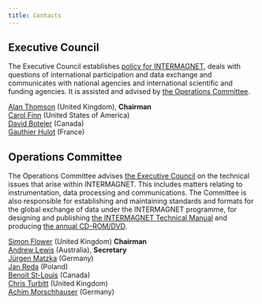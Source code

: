 ```yaml
---
title: Contacts
---
```


## Executive Council

The Executive Council establishes [policy for INTERMAGNET](/_includes/index/principles.html), deals with questions of international participation and data exchange and communicates with national agencies and international scientific and funding agencies. It is assisted and advised by [the Operations Committee](#operations-committee).

[Alan Thomson](/members/AlanThomson.md) (United Kingdom), **Chairman**  
[Carol Finn](/members/CarolFinn.md) (United States of America)  
[David Boteler](/members/DavidBoteler.md) (Canada)  
[Gauthier Hulot](/members/GauthierHulot.md) (France)  

## Operations Committee

The Operations Committee advises [the Executive Council](#executive-council) on the technical issues that arise within INTERMAGNET. This includes matters relating to instrumentation, data processing and communications. The Committee is also responsible for establishing and maintaining standards and formats for the global exchange of data under the INTERMAGNET programme, for designing and publishing [the INTERMAGNET Technical Manual](http://www.intermagnet.org/publication-software/technicalsoft-eng.php) and producing [the annual CD-ROM/DVD](http://www.intermagnet.org/data-donnee/cdrom/cddata-eng.php).

[Simon Flower](/members/SimonFlower.md) (United Kingdom)  **Chairman**  
[Andrew Lewis](/members/AndrewLewis.md) (Australia), **Secretary**  
[Jürgen Matzka](/members/JurgenMatzka.md) (Germany)  
[Jan Reda](/members/JanReda.md) (Poland)  
[Benoit St-Louis](/members/BenoitStLouis.md) (Canada)  
[Chris Turbitt](/members/ChrisTurbitt.md) (United Kingdom)  
[Achim Morschhauser](/members/AchimMorschhauser.md) (Germany)  
